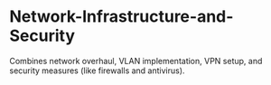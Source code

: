 # Network-Infrastructure-and-Security
Combines network overhaul, VLAN implementation, VPN setup, and security measures (like firewalls and antivirus).
